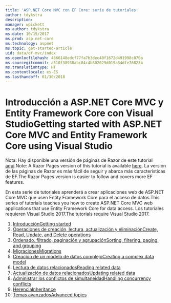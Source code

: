 ```yaml
---
title: 'ASP.NET Core MVC con EF Core: serie de tutoriales'
author: tdykstra
description: 
manager: wpickett
ms.author: tdykstra
ms.date: 10/15/2017
ms.prod: asp.net-core
ms.technology: aspnet
ms.topic: get-started-article
uid: data/ef-mvc/index
ms.openlocfilehash: 4666148edcf77fa7b3dec40f1672d491998c870a
ms.sourcegitcommit: a510f38930abc84c4b302029d019a34dfe76823b
ms.translationtype: HT
ms.contentlocale: es-ES
ms.lasthandoff: 01/30/2018
---
```

# <a name="getting-started-with-aspnet-core-mvc-and-entity-framework-core-using-visual-studio"></a><span data-ttu-id="c67a0-102">Introducción a ASP.NET Core MVC y Entity Framework Core con Visual Studio</span><span class="sxs-lookup"><span data-stu-id="c67a0-102">Getting started with ASP.NET Core MVC and Entity Framework Core using Visual Studio</span></span>

<span data-ttu-id="c67a0-103">Nota: Hay disponible una versión de páginas de Razor de este tutorial [aquí](xref:data/ef-rp/intro).</span><span class="sxs-lookup"><span data-stu-id="c67a0-103">Note: A Razor Pages version of this tutorial is available [here](xref:data/ef-rp/intro).</span></span> <span data-ttu-id="c67a0-104">La versión de las páginas de Razor es más fácil de seguir y abarca más características de EF.</span><span class="sxs-lookup"><span data-stu-id="c67a0-104">The Razor Pages version is easier to follow and covers more EF features.</span></span>

<span data-ttu-id="c67a0-105">En esta serie de tutoriales aprenderá a crear aplicaciones web de ASP.NET Core MVC que usen Entity Framework Core para el acceso de datos.</span><span class="sxs-lookup"><span data-stu-id="c67a0-105">This series of tutorials teaches you how to create ASP.NET Core MVC web applications that use Entity Framework Core for data access.</span></span> <span data-ttu-id="c67a0-106">Los tutoriales requieren Visual Studio 2017.</span><span class="sxs-lookup"><span data-stu-id="c67a0-106">The tutorials require Visual Studio 2017.</span></span>

1. [<span data-ttu-id="c67a0-107">Introducción</span><span class="sxs-lookup"><span data-stu-id="c67a0-107">Getting started</span></span>](intro.md)
2. [<span data-ttu-id="c67a0-108">Operaciones de creación, lectura, actualización y eliminación</span><span class="sxs-lookup"><span data-stu-id="c67a0-108">Create, Read, Update, and Delete operations</span></span>](crud.md)
3. [<span data-ttu-id="c67a0-109">Ordenado, filtrado, paginación y agrupación</span><span class="sxs-lookup"><span data-stu-id="c67a0-109">Sorting, filtering, paging, and grouping</span></span>](sort-filter-page.md)
4. [<span data-ttu-id="c67a0-110">Migraciones</span><span class="sxs-lookup"><span data-stu-id="c67a0-110">Migrations</span></span>](migrations.md)
5. [<span data-ttu-id="c67a0-111">Creación de un modelo de datos complejo</span><span class="sxs-lookup"><span data-stu-id="c67a0-111">Creating a complex data model</span></span>](complex-data-model.md)
6. [<span data-ttu-id="c67a0-112">Lectura de datos relacionados</span><span class="sxs-lookup"><span data-stu-id="c67a0-112">Reading related data</span></span>](read-related-data.md)
7. [<span data-ttu-id="c67a0-113">Actualización de datos relacionados</span><span class="sxs-lookup"><span data-stu-id="c67a0-113">Updating related data</span></span>](update-related-data.md)
8. [<span data-ttu-id="c67a0-114">Administrar los conflictos de simultaneidad</span><span class="sxs-lookup"><span data-stu-id="c67a0-114">Handling concurrency conflicts</span></span>](concurrency.md)
9. [<span data-ttu-id="c67a0-115">Herencia</span><span class="sxs-lookup"><span data-stu-id="c67a0-115">Inheritance</span></span>](inheritance.md)
10. [<span data-ttu-id="c67a0-116">Temas avanzados</span><span class="sxs-lookup"><span data-stu-id="c67a0-116">Advanced topics</span></span>](advanced.md)
